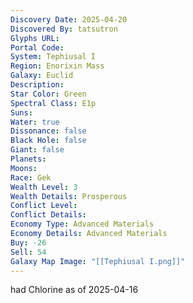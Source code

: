 ```yaml
---
Discovery Date: 2025-04-20
Discovered By: tatsutron
Glyphs URL:
Portal Code:
System: Tephiusal I
Region: Enorixin Mass
Galaxy: Euclid
Description:
Star Color: Green
Spectral Class: E1p
Suns:
Water: true
Dissonance: false
Black Hole: false
Giant: false
Planets:
Moons:
Race: Gek
Wealth Level: 3
Wealth Details: Prosperous
Conflict Level:
Conflict Details:
Economy Type: Advanced Materials
Economy Details: Advanced Materials
Buy: -26
Sell: 54
Galaxy Map Image: "[[Tephiusal I.png]]"
---
```


had Chlorine as of 2025-04-16